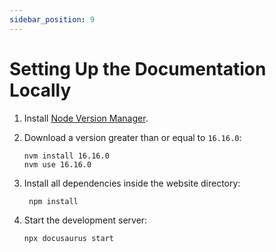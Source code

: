 ```yaml
---
sidebar_position: 9
---
```


# Setting Up the Documentation Locally

1. Install [Node Version Manager](https://github.com/nvm-sh/nvm#installing-and-updating).
2. Download a version greater than or equal to `16.16.0`:

    ```
    nvm install 16.16.0
    nvm use 16.16.0
    ```

3. Install all dependencies inside the website directory:
   
   ```
    npm install
    ```

4. Start the development server:

    ```
    npx docusaurus start
    ```